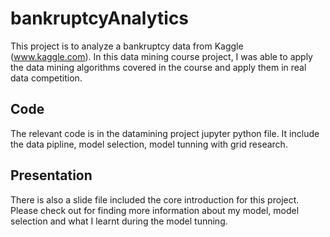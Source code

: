 # bankruptcyAnalytics
This project is to analyze a bankruptcy data from Kaggle (www.kaggle.com). In this data mining course project, I was able to apply the data mining algorithms covered in the course and apply them in real data competition.

## Code
The relevant code is in the datamining project jupyter python file. It include the data pipline, model selection, model tunning with grid research.

## Presentation
There is also a slide file included the core introduction for this project. Please check out for finding more information about my model, model selection and what I learnt during the model tunning. 
